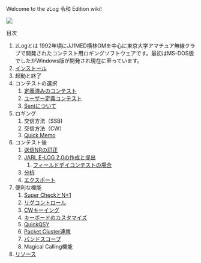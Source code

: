 Welcome to the zLog 令和 Edition wiki!

![](https://github.com/jr8ppg/zLog/blob/images/zlog_main.png)

目次
1. zLogとは
1992年頃にJJ1MED横林OMを中心に東京大学アマチュア無線クラブで開発されたコンテスト用ロギングソフトウェアです。最初はMS-DOS版でしたがWindows版が開発され現在に至っています。
1. [インストール](https://github.com/jr8ppg/zLog/wiki/%E3%82%A4%E3%83%B3%E3%82%B9%E3%83%88%E3%83%BC%E3%83%AB)
1. 起動と終了
1. コンテストの選択
    1. [定義済みのコンテスト](https://github.com/jr8ppg/zLog/wiki/%E5%AE%9A%E7%BE%A9%E6%B8%88%E3%81%BF%E3%81%AE%E3%82%B3%E3%83%B3%E3%83%86%E3%82%B9%E3%83%88)
    1. [ユーザー定義コンテスト](https://github.com/jr8ppg/zLog/wiki/%E3%83%A6%E3%83%BC%E3%82%B6%E3%83%BC%E5%AE%9A%E7%BE%A9%E3%82%B3%E3%83%B3%E3%83%86%E3%82%B9%E3%83%88)
    1. [Sentについて](https://github.com/jr8ppg/zLog/wiki/Sent%E3%81%AB%E3%81%A4%E3%81%84%E3%81%A6)
1. ロギング
    1. 交信方法（SSB)
    1. 交信方法（CW）
    1. [Quick Memo](https://github.com/jr8ppg/zLog/wiki/Quick-Memo)
1. コンテスト後
    1. [送信NRの訂正](https://github.com/jr8ppg/zLog/wiki/%E9%80%81%E4%BF%A1%EF%BC%AE%EF%BC%B2%E3%81%AE%E8%A8%82%E6%AD%A3)
    1. [JARL E-LOG 2.0の作成と提出](https://github.com/jr8ppg/zLog/wiki/JARL-E-LOG-2.0%E3%81%AE%E4%BD%9C%E6%88%90%E3%81%A8%E6%8F%90%E5%87%BA)
        1. [フィールドデイコンテストの場合](https://github.com/jr8ppg/zLog/wiki/%E3%83%95%E3%82%A3%E3%83%BC%E3%83%AB%E3%83%89%E3%83%87%E3%82%A4%E3%82%B3%E3%83%B3%E3%83%86%E3%82%B9%E3%83%88%E3%81%AE%E5%A0%B4%E5%90%88)
    1. [分析](https://github.com/jr8ppg/zLog/wiki/%E5%88%86%E6%9E%90)
    1. [エクスポート](https://github.com/jr8ppg/zLog/wiki/%E3%82%A8%E3%82%AF%E3%82%B9%E3%83%9D%E3%83%BC%E3%83%88)
1. 便利な機能
    1. [Super CheckとN+1](https://github.com/jr8ppg/zLog/wiki/Super-Check-(N%EF%BC%8B1))
    1. [リグコントロール](https://github.com/jr8ppg/zLog/wiki/%E3%83%AA%E3%82%B0%E3%82%B3%E3%83%B3%E3%83%88%E3%83%AD%E3%83%BC%E3%83%AB)
    1. [CWキーイング](https://github.com/jr8ppg/zLog/wiki/CW%E3%82%AD%E3%83%BC%E3%82%A4%E3%83%B3%E3%82%B0)
    1. [キーボードのカスタマイズ](https://github.com/jr8ppg/zLog/wiki/%E3%82%AD%E3%83%BC%E3%83%9C%E3%83%BC%E3%83%89%E3%81%AE%E3%82%AB%E3%82%B9%E3%82%BF%E3%83%9E%E3%82%A4%E3%82%BA)  
    1. [QuickQSY](https://github.com/jr8ppg/zLog/wiki/QuickQSY)
    1. [Packet Cluster連携](https://github.com/jr8ppg/zLog/wiki/Packet-Cluster%E9%80%A3%E6%90%BA)
    1. [バンドスコープ](https://github.com/jr8ppg/zLog/wiki/%E3%83%90%E3%83%B3%E3%83%89%E3%82%B9%E3%82%B3%E3%83%BC%E3%83%97)
    1. Magical Calling機能
1. [リソース](https://github.com/jr8ppg/zLog/wiki/%E3%83%AA%E3%82%BD%E3%83%BC%E3%82%B9)

